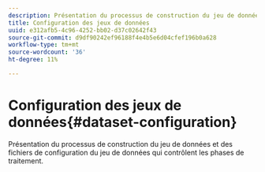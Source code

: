 ```yaml
---
description: Présentation du processus de construction du jeu de données et des fichiers de configuration du jeu de données qui contrôlent les phases de traitement.
title: Configuration des jeux de données
uuid: e312afb5-4c96-4252-bb02-d37c02642f43
source-git-commit: d9df90242ef96188f4e4b5e6d04cfef196b0a628
workflow-type: tm+mt
source-wordcount: '36'
ht-degree: 11%

---
```



# Configuration des jeux de données{#dataset-configuration}

Présentation du processus de construction du jeu de données et des fichiers de configuration du jeu de données qui contrôlent les phases de traitement.

